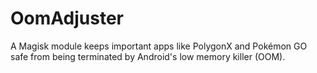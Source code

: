 # OomAdjuster
A Magisk module keeps important apps like PolygonX and Pokémon GO safe from being terminated by Android's low memory killer (OOM).
